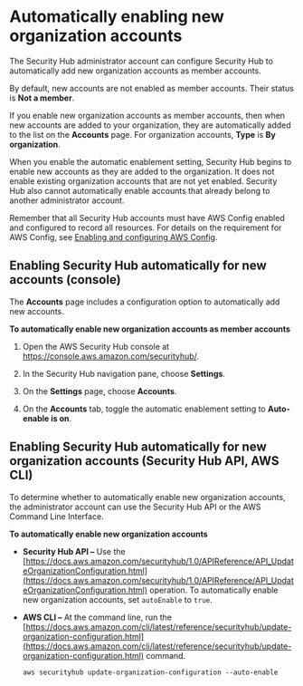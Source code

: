 # Automatically enabling new organization accounts<a name="accounts-orgs-auto-enable"></a>

The Security Hub administrator account can configure Security Hub to automatically add new organization accounts as member accounts\.

By default, new accounts are not enabled as member accounts\. Their status is **Not a member**\.

If you enable new organization accounts as member accounts, then when new accounts are added to your organization, they are automatically added to the list on the **Accounts** page\. For organization accounts, **Type** is **By organization**\.

When you enable the automatic enablement setting, Security Hub begins to enable new accounts as they are added to the organization\. It does not enable existing organization accounts that are not yet enabled\. Security Hub also cannot automatically enable accounts that already belong to another administrator account\.

Remember that all Security Hub accounts must have AWS Config enabled and configured to record all resources\. For details on the requirement for AWS Config, see [Enabling and configuring AWS Config](securityhub-prereq-config.md)\.

## Enabling Security Hub automatically for new accounts \(console\)<a name="accounts-orgs-auto-enable-console"></a>

The **Accounts** page includes a configuration option to automatically add new accounts\.

**To automatically enable new organization accounts as member accounts**

1. Open the AWS Security Hub console at [https://console\.aws\.amazon\.com/securityhub/](https://console.aws.amazon.com/securityhub/)\.

1. In the Security Hub navigation pane, choose **Settings**\.

1. On the **Settings** page, choose **Accounts**\.

1. On the **Accounts** tab, toggle the automatic enablement setting to **Auto\-enable is on**\.

## Enabling Security Hub automatically for new organization accounts \(Security Hub API, AWS CLI\)<a name="accounts-orgs-auto-enable-api"></a>

To determine whether to automatically enable new organization accounts, the administrator account can use the Security Hub API or the AWS Command Line Interface\.

**To automatically enable new organization accounts**
+ **Security Hub API –** Use the [https://docs.aws.amazon.com/securityhub/1.0/APIReference/API_UpdateOrganizationConfiguration.html](https://docs.aws.amazon.com/securityhub/1.0/APIReference/API_UpdateOrganizationConfiguration.html) operation\. To automatically enable new organization accounts, set `autoEnable` to `true`\.
+ **AWS CLI –** At the command line, run the [https://docs.aws.amazon.com/cli/latest/reference/securityhub/update-organization-configuration.html](https://docs.aws.amazon.com/cli/latest/reference/securityhub/update-organization-configuration.html) command\.

  ```
  aws securityhub update-organization-configuration --auto-enable
  ```